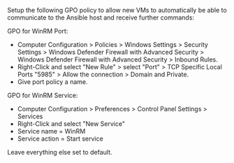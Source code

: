 Setup the following GPO policy to allow new VMs to automatically be able to communicate to the Ansible host and receive further commands:

  GPO for WinRM Port:
  
  - Computer Configuration > Policies > Windows Settings > Security Settings > Windows Defender Firewall with Advanced Security > 
    Windows Defender Firewall with Advanced Security > Inbound Rules.
  - Right-Click and select "New Rule" > select "Port" > TCP Specific Local Ports "5985" > Allow the connection > Domain and Private. 
  - Give port policy a name.
  
  GPO for WinRM Service:
  
  - Computer Configuration > Preferences > Control Panel Settings > Services
  - Right-Click and select "New Service" 
  - Service name = WinRM
  - Service action = Start service
  
  Leave everything else set to default.
  
  
  
